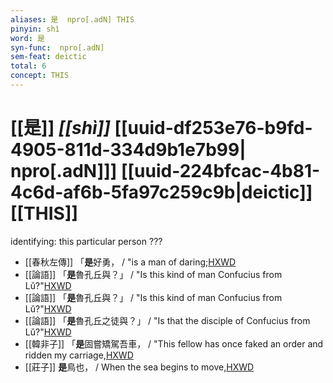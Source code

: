 ```yaml
---
aliases: 是  npro[.adN] THIS
pinyin: shì
word: 是
syn-func:  npro[.adN]
sem-feat: deictic
total: 6
concept: THIS 
---
```

# [[是]] *[[shì]]*  [[uuid-df253e76-b9fd-4905-811d-334d9b1e7b99| npro[.adN]]] [[uuid-224bfcac-4b81-4c6d-af6b-5fa97c259c9b|deictic]] [[THIS]]
identifying: this particular person ???
 - [[春秋左傳]] 「**是**好勇， / "is a man of daring;[HXWD](https://hxwd.org/textview.html?location=KR1e0001_tls_009-375a.6)
 - [[論語]] 「**是**魯孔丘與？」 / "Is this kind of man Confucius from Lǔ?"[HXWD](https://hxwd.org/textview.html?location=KR1h0004_tls_018-11a.1)
 - [[論語]] 「**是**魯孔丘與？」 / "Is this kind of man Confucius from Lǔ?"[HXWD](https://hxwd.org/textview.html?location=KR1h0004_tls_018-11a.1)
 - [[論語]] 「**是**魯孔丘之徒與？」 / "Is that the disciple of Confucius from Lǔ?"[HXWD](https://hxwd.org/textview.html?location=KR1h0004_tls_018-17a.1)
 - [[韓非子]] 「**是**固嘗矯駕吾車， / "This fellow has once faked an order and ridden my carriage,[HXWD](https://hxwd.org/textview.html?location=KR3c0005_tls_012-32a.8)
 - [[莊子]] **是**鳥也，
                     / When the sea begins to move,[HXWD](https://hxwd.org/textview.html?location=KR5c0126_tls_001-1a.13)